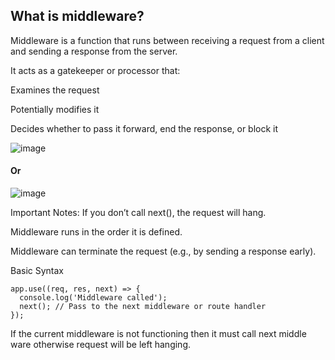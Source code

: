 ## What is middleware?

Middleware is a function that runs between receiving a request from a client and sending a response from the server.

It acts as a gatekeeper or processor that:

Examines the request

Potentially modifies it

Decides whether to pass it forward, end the response, or block it

![image](https://github.com/user-attachments/assets/3a39b0ef-220c-489a-9cd0-8fe167bcd036)
#### Or
![image](https://github.com/user-attachments/assets/d01219de-2198-47ba-bfd6-25c314bb21fd)

Important Notes:
If you don’t call next(), the request will hang.

Middleware runs in the order it is defined.

Middleware can terminate the request (e.g., by sending a response early).



Basic Syntax 

```
app.use((req, res, next) => {
  console.log('Middleware called');
  next(); // Pass to the next middleware or route handler
});
```

If the current middleware is not functioning then it must call next middle ware otherwise request will be left hanging.
